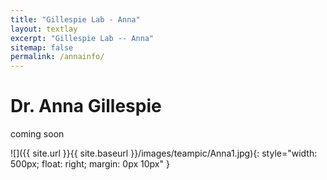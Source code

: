 ```yaml
---
title: "Gillespie Lab - Anna"
layout: textlay
excerpt: "Gillespie Lab -- Anna"
sitemap: false
permalink: /annainfo/
---
```


# Dr. Anna Gillespie

coming soon

![]({{ site.url }}{{ site.baseurl }}/images/teampic/Anna1.jpg){: style="width: 500px; float: right; margin: 0px  10px" }







